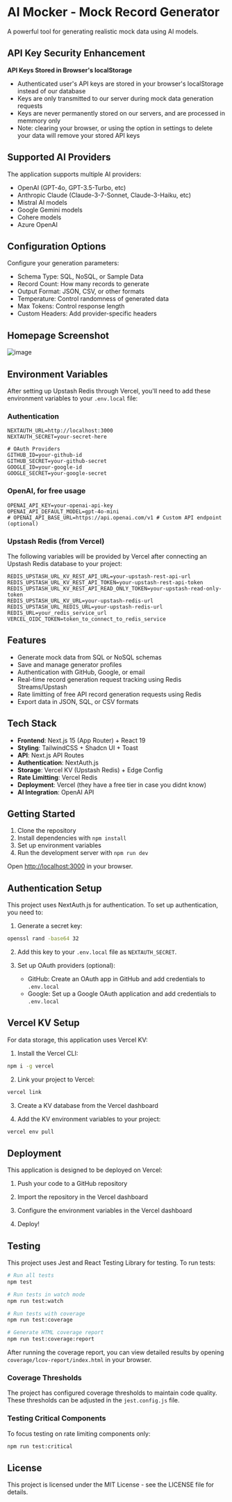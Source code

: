 # AI Mocker - Mock Record Generator

A powerful tool for generating realistic mock data using AI models.

## API Key Security Enhancement

**API Keys Stored in Browser's localStorage**

- Authenticated user's API keys are stored in your browser's localStorage instead of our database
- Keys are only transmitted to our server during mock data generation requests
- Keys are never permanently stored on our servers, and are processed in memmory only
- Note: clearing your browser, or using the option in settings to delete your data will remove your stored API keys

## Supported AI Providers

The application supports multiple AI providers:

- OpenAI (GPT-4o, GPT-3.5-Turbo, etc)
- Anthropic Claude (Claude-3-7-Sonnet, Claude-3-Haiku, etc)
- Mistral AI models
- Google Gemini models
- Cohere models
- Azure OpenAI

## Configuration Options

Configure your generation parameters:

- Schema Type: SQL, NoSQL, or Sample Data
- Record Count: How many records to generate
- Output Format: JSON, CSV, or other formats
- Temperature: Control randomness of generated data
- Max Tokens: Control response length
- Custom Headers: Add provider-specific headers

## Homepage Screenshot

![image](https://github.com/user-attachments/assets/c1dd5569-4aa5-46a1-a32a-0295adb893f5)

## Environment Variables

After setting up Upstash Redis through Vercel, you'll need to add these environment variables to your `.env.local` file:

### Authentication
```
NEXTAUTH_URL=http://localhost:3000
NEXTAUTH_SECRET=your-secret-here

# OAuth Providers
GITHUB_ID=your-github-id
GITHUB_SECRET=your-github-secret
GOOGLE_ID=your-google-id
GOOGLE_SECRET=your-google-secret
```

### OpenAI, for free usage
```
OPENAI_API_KEY=your-openai-api-key
OPENAI_API_DEFAULT_MODEL=gpt-4o-mini
# OPENAI_API_BASE_URL=https://api.openai.com/v1 # Custom API endpoint (optional)
```

### Upstash Redis (from Vercel)
The following variables will be provided by Vercel after connecting an Upstash Redis database to your project:

```
REDIS_UPSTASH_URL_KV_REST_API_URL=your-upstash-rest-api-url
REDIS_UPSTASH_URL_KV_REST_API_TOKEN=your-upstash-rest-api-token
REDIS_UPSTASH_URL_KV_REST_API_READ_ONLY_TOKEN=your-upstash-read-only-token
REDIS_UPSTASH_URL_KV_URL=your-upstash-redis-url
REDIS_UPSTASH_URL_REDIS_URL=your-upstash-redis-url
REDIS_URL=your_redis_service_url
VERCEL_OIDC_TOKEN=token_to_connect_to_redis_service
```

## Features

- Generate mock data from SQL or NoSQL schemas
- Save and manage generator profiles
- Authentication with GitHub, Google, or email
- Real-time record generation request tracking using Redis Streams/Upstash
- Rate limitting of free API record generation requests using Redis
- Export data in JSON, SQL, or CSV formats

## Tech Stack

- **Frontend**: Next.js 15 (App Router) + React 19
- **Styling**: TailwindCSS + Shadcn UI + Toast
- **API**: Next.js API Routes
- **Authentication**: NextAuth.js
- **Storage**: Vercel KV (Upstash Redis) + Edge Config
- **Rate Limitting**: Vercel Redis
- **Deployment**: Vercel (they have a free tier in case you didnt know)
- **AI Integration**: OpenAI API

## Getting Started

1. Clone the repository
2. Install dependencies with `npm install`
3. Set up environment variables
4. Run the development server with `npm run dev`

Open [http://localhost:3000](http://localhost:3000) in your browser.

## Authentication Setup

This project uses NextAuth.js for authentication. To set up authentication, you need to:

1. Generate a secret key:

```bash
openssl rand -base64 32
```

2. Add this key to your `.env.local` file as `NEXTAUTH_SECRET`.

3. Set up OAuth providers (optional):
   - GitHub: Create an OAuth app in GitHub and add credentials to `.env.local`
   - Google: Set up a Google OAuth application and add credentials to `.env.local`

## Vercel KV Setup

For data storage, this application uses Vercel KV:

1. Install the Vercel CLI:

```bash
npm i -g vercel
```

2. Link your project to Vercel:

```bash
vercel link
```

3. Create a KV database from the Vercel dashboard

4. Add the KV environment variables to your project:

```bash
vercel env pull
```

## Deployment

This application is designed to be deployed on Vercel:

1. Push your code to a GitHub repository

2. Import the repository in the Vercel dashboard

3. Configure the environment variables in the Vercel dashboard

4. Deploy!

## Testing

This project uses Jest and React Testing Library for testing. To run tests:

```bash
# Run all tests
npm test

# Run tests in watch mode
npm run test:watch

# Run tests with coverage
npm run test:coverage

# Generate HTML coverage report
npm run test:coverage:report
```

After running the coverage report, you can view detailed results by opening `coverage/lcov-report/index.html` in your browser.

### Coverage Thresholds

The project has configured coverage thresholds to maintain code quality. These thresholds can be adjusted in the `jest.config.js` file.

### Testing Critical Components

To focus testing on rate limiting components only:

```bash
npm run test:critical
```

## License

This project is licensed under the MIT License - see the LICENSE file for details.
